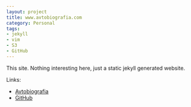 ```yaml
---
layout: project
title: www.avtobiografia.com
category: Personal
tags:
- jekyll
- vim
- S3
- GitHub
---
```


This site. Nothing interesting here, just a static jekyll generated website.

Links:

* [Avtobiografia](http://www.avtobiografia.com)
* [GitHub](https://github.com/aquilax/www.avtobiografia.com)
